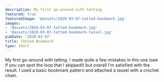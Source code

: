 ```yaml
---
description: My first go-around with tatting
featured: true
featuredImage: '@assets/2020-03-07-tatted-bookmark.jpg'
images:
- '@assets/2020-03-07-tatted-bookmark.jpg'
- '@assets/2020-03-07-tatted-bookmark-tassel.jpg'
pubDate: '2020-03-07'
title: Tatted Bookmark
type: short
---
```

My first go-around with tatting. I made quite a few mistakes in this one (see if you can spot the loop that I skipped!) but overall I'm satisfied with the result. I used a basic bookmark pattern and attached a tassel with a crochet chain.